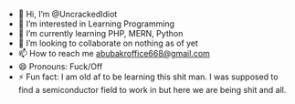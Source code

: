 - 👋 Hi, I’m @UncrackedIdiot
- 👀 I’m interested in Learning Programming
- 🌱 I’m currently learning PHP, MERN, Python
- 💞️ I’m looking to collaborate on nothing as of yet
- 📫 How to reach me abubakroffice668@gmail.com
- 😄 Pronouns: Fuck/Off
- ⚡ Fun fact: I am old af to be learning this shit man. I was supposed to find a semiconductor field to work in but here we are being shit and all.

<!---
UncrackedIdiot/UncrackedIdiot is a ✨ special ✨ repository because its `README.md` (this file) appears on your GitHub profile.
You can click the Preview link to take a look at your changes.
--->
